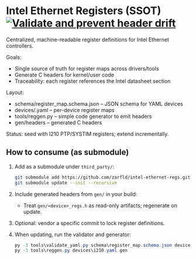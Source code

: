 # Intel Ethernet Registers (SSOT) [![Validate and prevent header drift](https://github.com/zarfld/intel-ethernet-regs/actions/workflows/validate-and-no-drift.yml/badge.svg)](https://github.com/zarfld/intel-ethernet-regs/actions/workflows/validate-and-no-drift.yml)

Centralized, machine-readable register definitions for Intel Ethernet controllers.

Goals:
- Single source of truth for register maps across drivers/tools
- Generate C headers for kernel/user code
- Traceability: each register references the Intel datasheet section

Layout:
- schema/register_map.schema.json – JSON schema for YAML devices
- devices/<device>.yaml – per-device register maps
- tools/reggen.py – simple code generator to emit headers
- gen/headers – generated C headers

Status: seed with I210 PTP/SYSTIM registers; extend incrementally.

## How to consume (as submodule)

1. Add as a submodule under `third_party/`:

	```sh
	git submodule add https://github.com/zarfld/intel-ethernet-regs.git third_party/intel-ethernet-regs
	git submodule update --init --recursive
	```

2. Include generated headers from `gen/` in your build:
	- Treat `gen/<device>_regs.h` as read-only artifacts; regenerate on update.

3. Optional: vendor a specific commit to lock register definitions.

4. When updating, run the validator and generator:

	```powershell
	py -3 tools\validate_yaml.py schema\register_map.schema.json devices
	py -3 tools\reggen.py devices\i210.yaml gen
	```
